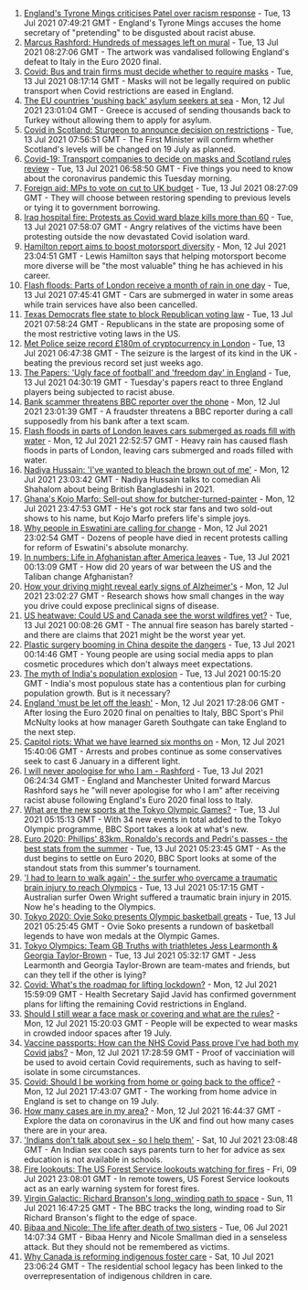 1. [England's Tyrone Mings criticises Patel over racism response](https://www.bbc.co.uk/news/uk-politics-57778668) - Tue, 13 Jul 2021 07:49:21 GMT - England's Tyrone Mings accuses the home secretary of "pretending" to be disgusted about racist abuse.
2. [Marcus Rashford: Hundreds of messages left on mural](https://www.bbc.co.uk/news/uk-england-manchester-57816588) - Tue, 13 Jul 2021 08:27:06 GMT - The artwork was vandalised following England's defeat to Italy in the Euro 2020 final.
3. [Covid: Bus and train firms must decide whether to require masks](https://www.bbc.co.uk/news/business-57813402) - Tue, 13 Jul 2021 08:17:14 GMT - Masks will not be legally required on public transport when Covid restrictions are eased in England.
4. [The EU countries 'pushing back' asylum seekers at sea](https://www.bbc.co.uk/news/world-europe-57809909) - Mon, 12 Jul 2021 23:01:04 GMT - Greece is accused of sending thousands back to Turkey without allowing them to apply for asylum.
5. [Covid in Scotland: Sturgeon to announce decision on restrictions](https://www.bbc.co.uk/news/uk-scotland-scotland-politics-57806095) - Tue, 13 Jul 2021 07:56:51 GMT - The First Minister will confirm whether Scotland's levels will be changed on 19 July as planned.
6. [Covid-19: Transport companies to decide on masks and Scotland rules review](https://www.bbc.co.uk/news/uk-57774725) - Tue, 13 Jul 2021 06:58:50 GMT - Five things you need to know about the coronavirus pandemic this Tuesday morning.
7. [Foreign aid: MPs to vote on cut to UK budget](https://www.bbc.co.uk/news/uk-57815034) - Tue, 13 Jul 2021 08:27:09 GMT - They will choose between restoring spending to previous levels or tying it to government borrowing.
8. [Iraq hospital fire: Protests as Covid ward blaze kills more than 60](https://www.bbc.co.uk/news/world-middle-east-57814954) - Tue, 13 Jul 2021 07:58:07 GMT - Angry relatives of the victims have been protesting outside the now devastated Covid isolation ward.
9. [Hamilton report aims to boost motorsport diversity](https://www.bbc.co.uk/sport/formula1/57783786) - Mon, 12 Jul 2021 23:04:51 GMT - Lewis Hamilton says that helping motorsport become more diverse will be "the most valuable" thing he has achieved in his career.
10. [Flash floods: Parts of London receive a month of rain in one day](https://www.bbc.co.uk/news/uk-england-london-57816647) - Tue, 13 Jul 2021 07:45:41 GMT - Cars are submerged in water in some areas while train services have also been cancelled.
11. [Texas Democrats flee state to block Republican voting law](https://www.bbc.co.uk/news/world-us-canada-57814213) - Tue, 13 Jul 2021 07:58:24 GMT - Republicans in the state are proposing some of the most restrictive voting laws in the US.
12. [Met Police seize record £180m of cryptocurrency in London](https://www.bbc.co.uk/news/uk-england-london-57816644) - Tue, 13 Jul 2021 06:47:38 GMT - The seizure is the largest of its kind in the UK - beating the previous record set just weeks ago.
13. [The Papers: 'Ugly face of football' and 'freedom day' in England](https://www.bbc.co.uk/news/blogs-the-papers-57814894) - Tue, 13 Jul 2021 04:30:19 GMT - Tuesday's papers react to three England players being subjected to racist abuse.
14. [Bank scammer threatens BBC reporter over the phone](https://www.bbc.co.uk/news/uk-england-northamptonshire-57809349) - Mon, 12 Jul 2021 23:01:39 GMT - A fraudster threatens a BBC reporter during a call supposedly from his bank after a text scam.
15. [Flash floods in parts of London leaves cars submerged as roads fill with water](https://www.bbc.co.uk/news/uk-57811613) - Mon, 12 Jul 2021 22:52:57 GMT - Heavy rain has caused flash floods in parts of London, leaving cars submerged and roads filled with water.
16. [Nadiya Hussain: 'I've wanted to bleach the brown out of me'](https://www.bbc.co.uk/news/uk-57809147) - Mon, 12 Jul 2021 23:03:42 GMT - Nadiya Hussain talks to comedian Ali Shahalom about being British Bangladeshi in 2021.
17. [Ghana's Kojo Marfo: Sell-out show for butcher-turned-painter](https://www.bbc.co.uk/news/world-africa-57553149) - Mon, 12 Jul 2021 23:47:53 GMT - He's got rock star fans and two sold-out shows to his name, but Kojo Marfo prefers life's simple joys.
18. [Why people in Eswatini are calling for change](https://www.bbc.co.uk/news/world-africa-57807153) - Mon, 12 Jul 2021 23:02:54 GMT - Dozens of people have died in recent protests calling for reform of Eswatini's absolute monarchy.
19. [In numbers: Life in Afghanistan after America leaves](https://www.bbc.co.uk/news/world-asia-57767067) - Tue, 13 Jul 2021 00:13:09 GMT - How did 20 years of war between the US and the Taliban change Afghanistan?
20. [How your driving might reveal early signs of Alzheimer's](https://www.bbc.co.uk/news/business-57670006) - Mon, 12 Jul 2021 23:02:27 GMT - Research shows how small changes in the way you drive could expose preclinical signs of disease.
21. [US heatwave: Could US and Canada see the worst wildfires yet?](https://www.bbc.co.uk/news/57770728) - Tue, 13 Jul 2021 00:08:26 GMT - The annual fire season has barely started - and there are claims that 2021 might be the worst year yet.
22. [Plastic surgery booming in China despite the dangers](https://www.bbc.co.uk/news/world-asia-china-57691525) - Tue, 13 Jul 2021 00:14:46 GMT - Young people are using social media apps to plan cosmetic procedures which don't always meet expectations.
23. [The myth of India's population explosion](https://www.bbc.co.uk/news/world-asia-india-57801764) - Tue, 13 Jul 2021 00:15:20 GMT - India's most populous state has a contentious plan for curbing population growth. But is it necessary?
24. [England 'must be let off the leash'](https://www.bbc.co.uk/sport/football/57807877) - Mon, 12 Jul 2021 17:28:06 GMT - After losing the Euro 2020 final on penalties to Italy, BBC Sport's Phil McNulty looks at how manager Gareth Southgate can take England to the next step.
25. [Capitol riots: What we have learned six months on](https://www.bbc.co.uk/news/world-us-canada-57753708) - Mon, 12 Jul 2021 15:40:06 GMT - Arrests and probes continue as some conservatives seek to cast 6 January in a different light.
26. [I will never apologise for who I am - Rashford](https://www.bbc.co.uk/sport/football/57814154) - Tue, 13 Jul 2021 06:24:34 GMT - England and Manchester United forward Marcus Rashford says he "will never apologise for who I am" after receiving racist abuse following England's Euro 2020 final loss to Italy.
27. [What are the new sports at the Tokyo Olympic Games?](https://www.bbc.co.uk/sport/olympics/57240400) - Tue, 13 Jul 2021 05:15:13 GMT - With 34 new events in total added to the Tokyo Olympic programme, BBC Sport takes a look at what's new.
28. [Euro 2020: Phillips' 83km, Ronaldo's records and Pedri's passes - the best stats from the summer](https://www.bbc.co.uk/sport/football/57805875) - Tue, 13 Jul 2021 05:23:45 GMT - As the dust begins to settle on Euro 2020, BBC Sport looks at some of the standout stats from this summer's tournament.
29. ['I had to learn to walk again' - the surfer who overcame a traumatic brain injury to reach Olympics](https://www.bbc.co.uk/sport/olympics/57521694) - Tue, 13 Jul 2021 05:17:15 GMT - Australian surfer Owen Wright suffered a traumatic brain injury in 2015. Now he's heading to the Olympics.
30. [Tokyo 2020: Ovie Soko presents Olympic basketball greats](https://www.bbc.co.uk/sport/av/olympics/57769206) - Tue, 13 Jul 2021 05:25:45 GMT - Ovie Soko presents a rundown of basketball legends to have won medals at the Olympic Games.
31. [Tokyo Olympics: Team GB Truths with triathletes Jess Learmonth & Georgia Taylor-Brown](https://www.bbc.co.uk/sport/av/olympics/57769207) - Tue, 13 Jul 2021 05:32:17 GMT - Jess Learmonth and Georgia Taylor-Brown are team-mates and friends, but can they tell if the other is lying?
32. [Covid: What's the roadmap for lifting lockdown?](https://www.bbc.co.uk/news/explainers-52530518) - Mon, 12 Jul 2021 15:59:09 GMT - Health Secretary Sajid Javid has confirmed government plans for lifting the remaining Covid restrictions in England.
33. [Should I still wear a face mask or covering and what are the rules?](https://www.bbc.co.uk/news/health-51205344) - Mon, 12 Jul 2021 15:20:03 GMT - People will be expected to wear masks in crowded indoor spaces after 19 July.
34. [Vaccine passports: How can the NHS Covid Pass prove I've had both my Covid jabs?](https://www.bbc.co.uk/news/explainers-55718553) - Mon, 12 Jul 2021 17:28:59 GMT - Proof of vacciniation will be used to avoid certain Covid requirements, such as having to self-isolate in some circumstances.
35. [Covid: Should I be working from home or going back to the office?](https://www.bbc.co.uk/news/business-52567567) - Mon, 12 Jul 2021 17:43:07 GMT - The working from home advice in England is set to change on 19 July.
36. [How many cases are in my area?](https://www.bbc.co.uk/news/uk-51768274) - Mon, 12 Jul 2021 16:44:37 GMT - Explore the data on coronavirus in the UK and find out how many cases there are in your area.
37. ['Indians don't talk about sex - so I help them'](https://www.bbc.co.uk/news/stories-56838660) - Sat, 10 Jul 2021 23:08:48 GMT - An Indian sex coach says parents turn to her for advice as sex education is not available in schools.
38. [Fire lookouts: The US Forest Service lookouts watching for fires](https://www.bbc.co.uk/news/world-us-canada-57626403) - Fri, 09 Jul 2021 23:08:01 GMT - In remote towers, US Forest Service lookouts act as an early warning system for forest fires.
39. [Virgin Galactic: Richard Branson's long, winding path to space](https://www.bbc.co.uk/news/science-environment-57798167) - Sun, 11 Jul 2021 16:47:25 GMT - The BBC tracks the long, winding road to Sir Richard Branson's flight to the edge of space.
40. [Bibaa and Nicole: The life after death of two sisters](https://www.bbc.co.uk/news/uk-england-london-57679755) - Tue, 06 Jul 2021 14:07:34 GMT - Bibaa Henry and Nicole Smallman died in a senseless attack. But they should not be remembered as victims.
41. [Why Canada is reforming indigenous foster care](https://www.bbc.co.uk/news/world-us-canada-57646170) - Sat, 10 Jul 2021 23:06:24 GMT - The residential school legacy has been linked to the overrepresentation of indigenous children in care.
